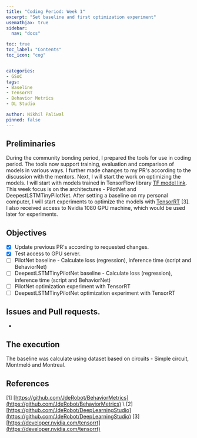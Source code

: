 ```yaml
---
title: "Coding Period: Week 1"
excerpt: "Set baseline and first optimization experiment"
usemathjax: true
sidebar:
  nav: "docs"

toc: true
toc_label: "Contents"
toc_icon: "cog"


categories:
- GSoC
tags:
- Baseline
- TensorRT
- Behavior Metrics
- DL Studio

author: Nikhil Paliwal
pinned: false
---
```



## Preliminaries

During the community bonding period, I prepared the tools for use in coding period. The tools now support training, evaluation and comparison of models in various ways. I further made changes to my PR's according to the discussion with the mentors. Next, I will start the work on optimizing the models. I will start with models trained in TensorFlow library [TF model link](https://github.com/JdeRobot/DeepLearningStudio/blob/main/Formula1-FollowLine/tensorflow/README.md). This week focus is on the architectures - PilotNet and DeepestLSTMTinyPilotNet. After setting a baseline on my personal computer, I will start experiments to optimize the models with [TensorRT](https://developer.nvidia.com/tensorrt) [3]. I also received access to Nvidia 1080 GPU machine, which would be used later for experiments.


## Objectives

- [X] Update previous PR's according to requested changes.
- [X] Test access to GPU server.
- [ ] PilotNet baseline - Calculate loss (regression), inference time (script and BehaviorNet) 
- [ ] DeepestLSTMTinyPilotNet baseline - Calculate loss (regression), inference time (script and BehaviorNet)
- [ ] PilotNet optimization experiment with TensorRT
- [ ] DeepestLSTMTinyPilotNet optimization experiment with TensorRT

## Issues and Pull requests.
*

## The execution
The baseline was calculate using dataset based on circuits - Simple circuit, Montmeló and Montreal. 

## References

[1] [https://github.com/JdeRobot/BehaviorMetrics](https://github.com/JdeRobot/BehaviorMetrics) \\
[2] [https://github.com/JdeRobot/DeepLearningStudio](https://github.com/JdeRobot/DeepLearningStudio)
[3] [https://developer.nvidia.com/tensorrt](https://developer.nvidia.com/tensorrt)

